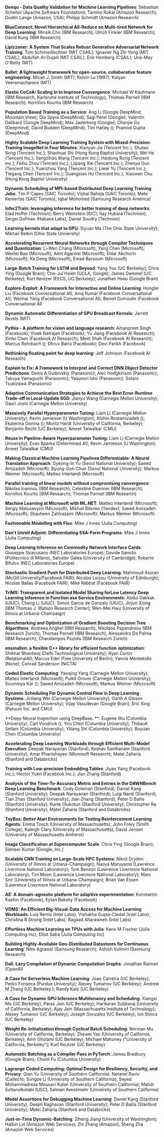 **Deequ - Data Quality Validation for Machine Learning Pipelines**: Sebastian Schelter (Apache Software Foundation); Tammo Rukat (Amazon Research); Dustin Lange (Amazon, USA); Philipp Schmidt (Amazon Research)

**BlueConnect: Novel Hierarchical  All-Reduce on Multi-tired Network for Deep Learning**: Minsik Cho (IBM Research); Ulrich Finkler (IBM Research); David Kung (IBM Research)

**Lipizzaner: A System That Scales Robust Generative Adversarial Network Training**: Tom Schmiedlechner (MIT CSAIL); Ignavier Ng Zhi Yong (MIT CSAIL); Abdullah Al-Dujaili (MIT CSAIL); Erik Hemberg (CSAIL); Una-May O'Reilly (MIT)

**Ballet: A lightweight framework for open-source, collaborative feature engineering**: Micah J. Smith (MIT); Kelvin Lu (1997); Kalyan Veeramachaneni (MIT)

**Elastic CoCoA: Scaling In to Improve Convergence**: Michael W Kaufmann (IBM Research, Karlsruhe Institute of Technology); Thomas Parnell (IBM Research); Kornilios Kourtis (IBM Research)

**Population Based Training as a Service**: Ang Li (Google DeepMind, Mountain View); Ola Spyra (DeepMind); Sagi Perel (Google); Valentin Dalibard (Google DeepMind); Max Jaderberg (Google); Chenjie Gu (Deepmind); David Budden (DeepMind); Tim Harley (); Pramod Gupta (DeepMind)

**Highly Scalable Deep Learning Training System with Mixed-Precision: Training ImageNet in Four Minutes**: Xianyan Jia (Tencent Inc.); Shutao Song (Tencent Inc.); Shaohuai Shi (Hong Kong Baptist University); Wei He (Tencent Inc.); Yangzihao Wang (Tencent Inc.); Haidong Rong (Tencent Inc.); Feihu Zhou (Tencent Inc.); Liqiang Xie (Tencent Inc.); Zhenyu Guo (Tencent Inc.); Yuanzhou Yang (Tencent Inc.); Liwei Yu (Tencent Inc.); Tiegang Chen (Tencent Inc.); Guangxiao Hu (Tencent Inc.); Xiaowen Chu (Hong Kong Baptist University)

**Dynamic Scheduling of MPI-based Distributed Deep Learning Training Jobs**: Tim P Capes (SAIC Toronto); Vishal Raheja (SAIC Toronto); Mete Kemertas (SAIC Toronto); Iqbal Mohomed (Samsung Research America)

**Infer2Train: leveraging inference for better training of deep networks**: Elad Hoffer (Technion); Berry Weinstein (IDC); Itay Hubara (Technion); Sergei Gofman (Habana Labs); Daniel Soudry (Technion)

**Learning kernels that adapt to GPU**: Siyuan Ma (The Ohio State University); Mikhail Belkin (Ohio State University)

**Accelerating Recurrent Neural Networks through Compiler Techniques and Quantization**: Li-Wen Chang (Microsoft); Yang Chen (Microsoft); Wenlei Bao (Microsoft); Amit  Agarwal  (Microsoft); Eldar Akchurin (Microsoft); Ke Deng (Microsoft); Emad Barsoum (Microsoft)

**Large-Batch Training for LSTM and Beyond**: Yang You (UC Berkeley); Chris Ying (Google Brain); Cho-Jui Hsieh (UCLA, Google); James Demmel (UC Berkeley); Kurt Keutzer (EECS, UC Berkeley); Jonathan Hseu (Google Brain)

**Explore-Exploit: A Framework for Interactive and Online Learning**: Honglei Liu (Facebook Conversational AI); Anuj Kumar (Facebook Conversational AI); Wenhai  Yang (Facebook Conversational AI); Benoit  Dumoulin (Facebook Conversational AI)

**Dynamic Automatic Differentiation of GPU Broadcast Kernels**: Jarrett Revels (MIT)

**Pythia - A platform for vision and language research**: Amanpreet Singh (Facebook); Vivek Natrajan (Facebook); Yu Jiang (Facebook AI Research); Xinlei Chen (Facebook AI Research); Meet Shah (Facebook AI Research); Marcus Rohrbach (); Dhruv Batra (Facebook); Devi Parikh (Facebook)

**Rethinking floating point for deep learning**: Jeff Johnson (Facebook AI Research)

**Explain to Fix: A Framework to Interpret and Correct DNN Object Detector Predictions**: Denis A Gudovskiy (Panasonic); Alec Hodgkinson (Panasonic); Takuya Yamaguchi (Panasonic); Yasunori Ishii (Panasonic); Sotaro Tsukizawa (Panasonic)

**Adaptive Communication Strategies to Achieve the Best Error-Runtime Trade-off in Local-Update SGD**: Jianyu Wang (Carnegie Mellon University); Gauri Joshi (Carnegie Mellon University)

**Massively Parallel Hyperparameter Tuning**: Liam Li (Carnegie Mellon University); Kevin Jamieson (U Washington); Afshin Rostamizadeh (); Ekaterina Gonina (); Moritz Hardt (University of California, Berkeley); Benjamin Recht (UC Berkeley); Ameet Talwalkar (CMU)

**Reuse in Pipeline-Aware Hyperparameter Tuning**: Liam Li (Carnegie Mellon University); Evan Sparks (Determined AI); Kevin Jamieson (U Washington); Ameet Talwalkar (CMU)

**Making Classical Machine Learning Pipelines Differentiable: A Neural Translation Approach**: Gyeong-In Yu (Seoul National University); Saeed Amizadeh (Microsoft); Byung-Gon Chun (Seoul National University); Markus Weimer (Microsoft); Matteo Interlandi (Microsoft)

**Parallel training of linear models without compromising convergence**: Nikolas Ioannou (IBM Research); Celestine Duenner (IBM Research); Kornilios Kourtis (IBM Research); Thomas Parnell (IBM Research)

**Machine Learning at Microsoft with ML.NET**: Matteo Interlandi (Microsoft); Sergiy Matusevych (Microsoft); Mikhail Bilenko (Yandex); Saeed Amizadeh (Microsoft); Shauheen Zahirazami (Microsoft); Markus Weimer (Microsoft)

**Fashionable Modelling with Flux**: Mike J Innes (Julia Computing)

**Don’t Unroll Adjoint: Differentiating SSA-Form Programs**: Mike J Innes (Julia Computing)

**Deep Learning Inference on Commodity Network Interface Cards**: Giuseppe Siracusano (NEC Laboratories Europe); Davide Sanvito (Politecnico di Milano); Salvator Galea (University of Cambridge); Roberto Bifulco (NEC Laboratories Europe)

**Stochastic Gradient Push for Distributed Deep Learning**: Mahmoud Assran (McGill University/Facebook FAIR); Nicolas Loizou (University of Edinburgh); Nicolas Ballas (Facebook FAIR); Mike Rabbat (Facebook FAIR)

**TrIMS: Transparent and Isolated Model Sharing forLow Latency Deep Learning Inference in Function asa Service Environments**: Abdul Dakkak (UIUC); Cheng Li (UIUC); Simon  Garcia de Gonzalo (UIUC); Jinjun Xiong (IBM Thomas J. Watson Research Center); Wen-Mei Hwu (University of Illinois at Urbana-Champaign)

**Benchmarking and Optimization of Gradient Boosting Decision Tree Algorithms**: Andreea Anghel (IBM Research); Nikolaos Papandreou (IBM Research Zurich); Thomas Parnell (IBM Research); Alessandro De Palma (IBM Research); Charalampos Pozidis (IBM Research Zurich)

**ensmallen: a flexible C++ library for efficient function optimization**: Shikhar Bhardwaj (Delhi Technological University); Ryan Curtin (RelationalAI); Marcus Edel (Free University of Berlin); Yannis Mentekidis (None); Conrad Sanderson (NICTA)

**Coded Elastic Computing**: Yaoqing Yang (Carnegie Mellon University); Matteo Interlandi (Microsoft); Pulkit Grover (Carnegie Mellon University); Soummya Kar (); Saeed Amizadeh (Microsoft); Markus Weimer (Microsoft)

**Dynamic Scheduling For Dynamic Control Flow in Deep Learning Systems**: Jinliang Wei (Carnegie Mellon University); Garth A Gibson (Carnegie Mellon University); Vijay  Vasudevan (Google Brain); Eric Xing (Petuum Inc. and CMU)

**Deep Neural Inspection using DeepBase. **: Eugene Wu (Columbia University); Carl Vondrick (); Yiru Chen (Columbia University); Thibault  Sellam (Columbia University); Yiliang Shi (Columbia University); Boyuan Chen (Columbia University)

**Accelerating Deep Learning Workloads through Efficient Multi-Model Execution**: Deepak Narayanan (Stanford); Keshav Santhanam (Stanford University); Amar Phanishayee (Microsoft Research); Matei Zaharia (Stanford and Databricks)

**Training with Low-precision Embedding Tables**: Jiyan Yang (Facebook Inc.); Hector Yuen (Facebook Inc.); Jian Zhang (Stanford)

**Analysis of the Time-To-Accuracy Metric and Entries in the DAWNBench Deep Learning Benchmark**: Cody Coleman (Stanford); Daniel Kang (Stanford University); Deepak Narayanan (Stanford); Luigi Nardi (Stanford); Tian Zhao (Stanford University); Jian Zhang (Stanford); Peter D Bailis (Stanford University); Kunle Olukotun (Stanford University); Christopher Re (Stanford University); Matei Zaharia (Stanford and Databricks)

**ToyBox: Better Atari Environments for Testing Reinforcement Learning Agents**: Emma Tosch (University of Massachusetts); John Foley (Smith College); Kaleigh Clary (University of Massachusetts); David Jensen (University of Massachusetts Amherst)

**Image Classification at Supercomputer Scale**: Chris Ying (Google Brain); Sameer Kumar (Google, Inc.)

**Scalable CNN Training on Large-Scale HPC Systems**: Nikoli Dryden (University of Illinois at Urbana-Champaign); Naoya Maruyama (Lawrence Livermore National Laboratory); Tom Benson (Lawrence Livermore National Laboratory); Tim Moon (Lawrence Livermore National Laboratory); Marc Snir (University of Illinois at Urbana-Champaign); Brian Van Essen (Lawrence Livermore National Laboratory)

**AE: A domain-agnostic platform for adaptive experimentation**: Konstantin Kashin (Facebook); Eytan Bakshy (Facebook)

**VDMS: An Efficient Big-Visual-Data Access for Machine Learning Workloads**: Luis Remis (Intel Labs); Vishakha Gupta-Cledat (Intel Labs); Christina R Strong (Intel Labs); Ragaad Altarawneh (Intel Labs)

**Effortless Machine Learning on TPUs with Julia**: Keno M Fischer (Julia Computing Inc); Elliot Saba (Julia Computing Inc)

**Building Highly-Available Geo-Distributed Datastores for Continuous Learning**: Nitin Agrawal (Samsung Research); Ashish Vulimiri (Samsung Research)

**Dali: Lazy Compilation of Dynamic Computation Graphs**: Jonathan Raiman (OpenAI)

**A Case for Serverless Machine Learning**: Joao Carreira (UC Berkeley); Pedro Fonseca (Purdue University); Alexey  Tumanov (UC Berkeley); Andrew M Zhang (UC Berkeley ); Randy Katz (UC Berkeley)

**A Case for Dynamic GPU Inference Multitenancy and Scheduling**: Xiangxi Mo (UC Berkeley); Paras Jain (UC Berkeley); Harikaran Subbaraj (University of California, Berkeley); Ajay Jain (Massachusetts Institute of Technology); Alexey  Tumanov (UC Berkeley); Joseph Gonzalez (UC Berkeley); Ion Stoica (UC Berkeley)

**Weight Re-Initialization through Cyclical Batch Scheduling**: Norman Mu (University of California, Berkeley); Zhewei Yao (University of California, Berkeley); Amir Gholami (UC Berkeley); Michael Mahoney ("University of California, Berkeley"); Kurt Keutzer (UC Berkeley)

**Automatic Batching as a Compiler Pass in PyTorch**: James Bradbury (Google Brain); Chunli Fu (Columbia University)

**Lagrange Coded Computing: Optimal Design for Resiliency, Security, and Privacy**: Qian Yu (University of Southern California); Netanel Raviv (Caltech); Songze Li (University of Southern California); Seyed Mohammadreza Mousavi Kalan (University of Southern California); Mahdi Soltanolkotabi (USC); Salman Avestimehr (University of Southern California)

**Model Assertions for Debugging Machine Learning**: Daniel Kang (Stanford University); Deepti Raghavan (Stanford University); Peter D Bailis (Stanford University); Matei Zaharia (Stanford and Databricks)

**Just-in-Time Dynamic-Batching**: Ziheng Jiang (University of Washington); Haibin Lin (Amazon Web Services); Zhi Zhang (Amazon); Sheng Zha (Amazon Web Services)
